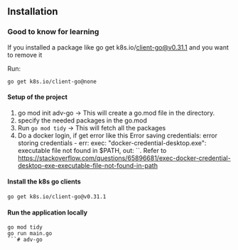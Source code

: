 ## Installation

### Good to know for learning

If you installed a package like go get k8s.io/client-go@v0.31.1 and you want to remove it

Run:

```go get k8s.io/client-go@none```

#### Setup of the project
1. go mod init adv-go -> This will create a go.mod file in the directory.
2. specify the needed packages in the go.mod
3. Run `go mod tidy`  -> This will fetch all the packages
4. Do a docker login, if get error like this Error saving credentials: error storing credentials - err: exec: "docker-credential-desktop.exe": executable file not found in $PATH, out: ``. Refer to https://stackoverflow.com/questions/65896681/exec-docker-credential-desktop-exe-executable-file-not-found-in-path


#### Install the k8s go clients

```
go get k8s.io/client-go@v0.31.1
```

#### Run the application locally
```
go mod tidy
go run main.go
```# adv-go
